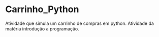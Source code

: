 # Carrinho_Python
Atividade que simula um carrinho de compras em python. Atividade da matéria introdução a programação.
